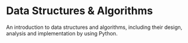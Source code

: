 # Data Structures & Algorithms
An introduction to data structures and algorithms, including their design, analysis and implementation by using Python. 
